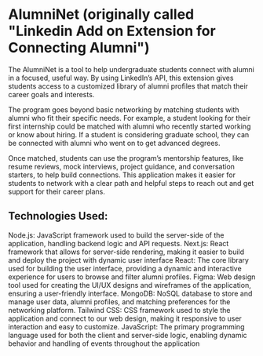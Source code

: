 # AlumniNet (originally called "Linkedin Add on Extension for Connecting Alumni")
The AlumniNet is a tool to help undergraduate students connect with alumni in a focused, useful way. By using LinkedIn’s API, this extension gives students access to a customized library of alumni profiles that match their career goals and interests.

The program goes beyond basic networking by matching students with alumni who fit their specific needs. For example, a student looking for their first internship could be matched with alumni who recently started working or know about hiring. If a student is considering graduate school, they can be connected with alumni who went on to get advanced degrees.

Once matched, students can use the program’s mentorship features, like resume reviews, mock interviews, project guidance, and conversation starters, to help build connections. This application makes it easier for students to network with a clear path and helpful steps to reach out and get support for their career plans.

## Technologies Used:
Node.js: JavaScript framework used to build the server-side of the application, handling backend logic and API requests.
Next.js: React framework that allows for server-side rendering, making it easier to build and deploy the project with dynamic user interface
React: The core library used for building the user interface, providing a dynamic and interactive experience for users to browse and filter alumni profiles.
Figma: Web design tool used for creating the UI/UX designs and wireframes of the application, ensuring a user-friendly interface.
MongoDB: NoSQL database to store and manage user data, alumni profiles, and matching preferences for the networking platform.
Tailwind CSS: CSS framework used to style the application and connect to our web design, making it responsive to user interaction and easy to customize.
JavaScript: The primary programming language used for both the client and server-side logic, enabling dynamic behavior and handling of events throughout the application

 
